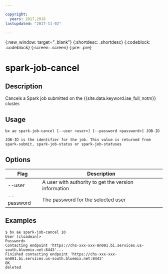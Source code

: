 ```yaml
---

copyright:
  years: 2017,2018
lastupdated: "2017-11-02"

---
```


<!-- Attribute definitions -->
{:new_window: target="_blank"}
{:shortdesc: .shortdesc}
{:codeblock: .codeblock}
{:screen: .screen}
{:pre: .pre}

# spark‐job‐cancel
## Description

Cancels a Spark job submitted on the {{site.data.keyword.iae_full_notm}} cluster.

## Usage

```
bx ae spark-job-cancel [--user <user>] [--password <password>] JOB-ID

JOB-ID is the identifier for the job. This value is returned from spark-submit, spark-job-status or spark-job-statuses
```

## Options

Flag       | Description
---------- | ----------------------------------------------------
--user     | A user with authority to get the version information
--password | The password for the selected user

## Examples

```
$ bx ae spark-job-cancel 10
User (clsadmin)>
Password>
Contacting endpoint 'https://chs-xxx-xxx-mn001.bi.services.us-south.bluemix.net:8443'...
Finished contacting endpoint 'https://chs-xxx-xxx-mn001.bi.services.us-south.bluemix.net:8443'
OK
deleted
```
